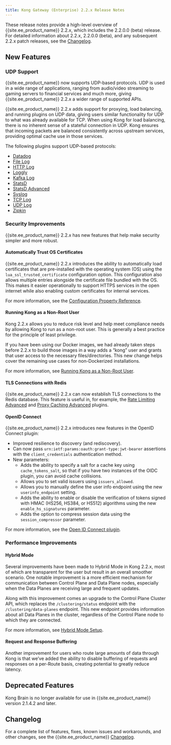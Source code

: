 ```yaml
---
title: Kong Gateway (Enterprise) 2.2.x Release Notes
---
```


These release notes provide a high-level overview of {{site.ee_product_name}} 2.2.x,
which includes the 2.2.0.0 (beta) release. For detailed information about 2.2.x,
2.2.0.0 (beta), and any subsequent 2.2.x patch releases, see the
[Changelog](https://docs.konghq.com/enterprise/changelog/).

## New Features

### UDP Support

{{site.ee_product_name}} now supports UDP-based protocols. UDP is used in a wide range
of applications, ranging from audio/video streaming to gaming servers to
financial services and much more, giving {{site.ee_product_name}} 2.2.x a wider range
of supported APIs.

{{site.ee_product_name}} 2.2.x adds support for proxying, load balancing, and running
plugins on UDP data, giving users similar functionality for UDP to what was
already available for TCP. When using Kong for load balancing, there is no
inherent sense of a stateful connection in UDP. Kong ensures
that incoming packets are balanced consistently across upstream services,
providing optimal cache use in those services.

The following plugins support UDP-based protocols:
* [Datadog](/hub/kong-inc/datadog)
* [File Log](/hub/kong-inc/file-log)
* [HTTP Log](/hub/kong-inc/http-log)
* [Loggly](/hub/kong-inc/loggly)
* [Kafka Log](/hub/kong-inc/kafka-log)
* [StatsD](/hub/kong-inc/statsd)
* [StatsD Advanced](/hub/kong-inc/statsd-advanced)
* [Syslog](/hub/kong-inc/syslog)
* [TCP Log](/hub/kong-inc/tcp-log)
* [UDP Log](/hub/kong-inc/udp-log)
* [Zipkin](/hub/kong-inc/zipkin)

### Security Improvements

{{site.ee_product_name}} 2.2.x has new features that help make security simpler and
more robust.

#### Automatically Trust OS Certificates

{{site.ee_product_name}} 2.2.x introduces the ability to automatically load certificates
that are pre-installed with the operating system (OS) using the
`lua_ssl_trusted_certificate` configuration option. This configuration also allows
multiple entries alongside the certificate file bundled with the OS. This
makes it easier operationally to support HTTPS services in the open internet
while also enabling custom certificates for internal services.

For more information, see the
[Configuration Property Reference](/enterprise/{{page.kong_version}}/property-reference/#lua_ssl_trusted_certificate).

#### Running Kong as a Non-Root User

Kong 2.2.x allows you to reduce risk level and help meet compliance needs by
allowing Kong to run as a non-root user. This is generally a best practice for
the principle of least privilege.

If you have been using our Docker images, we had already taken steps
before 2.2.x to build those images in a way adds a “kong” user and
grants that user access to the necessary files/directories. This new change
helps cover the remaining use cases for non-Dockerized installations.

For more information, see [Running Kong as a Non-Root User](/enterprise/{{page.kong_version}}/deployment/kong-user).

#### TLS Connections with Redis

{{site.ee_product_name}} 2.2.x can now establish TLS connections to the Redis
database. This feature is useful in, for example, the [Rate Limiting Advanced](/hub/kong-inc/rate-limiting-advanced)
and [Proxy Caching Advanced](/hub/kong-inc/proxy-cache-advanced) plugins.

#### OpenID Connect

{{site.ee_product_name}} 2.2.x introduces new features in the OpenID Connect plugin:
* Improved resilience to discovery (and rediscovery).
* Can now pass `urn:ietf:params:oauth:grant-type:jwt-bearer` assertions with the
`client_credentials` authentication method.
* New parameters:
  * Adds the ability to specify a salt for a cache key using `cache_tokens_salt`,
  so that if you have two instances of the OIDC plugin, you can avoid cache collisions.
  * Allows you to set valid issuers using `issuers_allowed`.
  * Allows you to manually define the user info endpoint using the new
  `userinfo_endpoint` setting.
  * Adds the ability to enable or disable the verification of tokens signed with
  HMAC (HS256, HS384, or HS512) algorithms using the new `enable_hs_signatures`
  parameter.
  * Adds the option to compress session data using
  the `session_compressor` parameter.

For more information, see the [Open ID Connect plugin](/hub/kong-inc/openid-connect).

### Performance Improvements

#### Hybrid Mode

Several improvements have been made to Hybrid Mode in Kong 2.2.x, most of which
are transparent for the user but result in an overall smoother scenario. One
notable improvement is a more efficient mechanism for communication between
Control Plane and Data Plane nodes, especially when the Data Planes are
receiving large and frequent updates.

Along with this improvement comes an upgrade to the Control Plane Cluster API,
which replaces the `/clustering/status` endpoint with the
`/clustering/data-planes` endpoint. This new endpoint provides information about
all Data Planes in the cluster, regardless of the Control Plane node to which
they are connected.

For more information, see [Hybrid Mode Setup](/enterprise/{{page.kong_version}}/deployment/hybrid-mode-setup/#step-4-verify-that-nodes-are-connected).

#### Request and Response Buffering

Another improvement for users who route large amounts of data through Kong is
that we’ve added the ability to disable buffering of requests and responses on
a per-Route basis, creating potential to greatly reduce latency.

## Deprecated Features

Kong Brain is no longer available for use in {{site.ee_product_name}} version 2.1.4.2
and later.

## Changelog

For a complete list of features, fixes, known issues and workarounds, and other
changes, see the {{site.ee_product_name}} [Changelog](/enterprise/changelog/).
